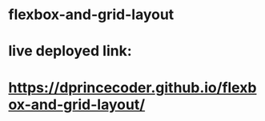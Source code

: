 # flexbox-and-grid-layout
# live deployed link: 
# https://dprincecoder.github.io/flexbox-and-grid-layout/